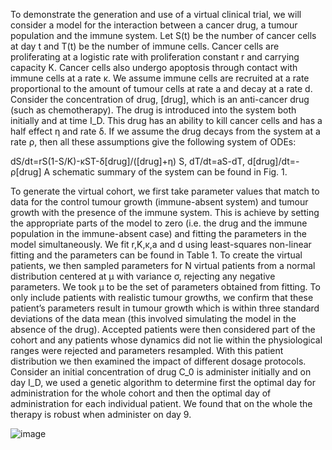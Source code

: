 To demonstrate the generation and use of a virtual clinical trial, we will consider a model for the interaction between a cancer drug, a tumour population and the immune system. Let S(t) be the number of cancer cells at day t and T(t) be the number of immune cells. Cancer cells are proliferating at a logistic rate with proliferation constant r and carrying capacity K. Cancer cells also undergo apoptosis through contact with immune cells at a rate κ. We assume immune cells are recruited at a rate proportional to the amount of tumour cells at rate a and decay at a rate d. Consider the concentration of drug, [drug], which is an anti-cancer drug (such as chemotherapy). The drug is introduced into the system both initially and at time I_D. This drug has an ability to kill cancer cells and has a half effect η and rate δ. If we assume the drug decays from the system at a rate ρ, then all these assumptions give the following system of ODEs:

dS/dt=rS(1-S/K)-κST-δ[drug]/([drug]+η) S, 
dT/dt=aS-dT, 
d[drug]/dt=-ρ[drug] 
A schematic summary of the system can be found in Fig. 1.  

To generate the virtual cohort, we first take parameter values that match to data for the control tumour growth (immune-absent system) and tumour growth with the presence of the immune system. This is achieve by setting the appropriate parts of the model to zero (i.e. the drug and the immune population in the immune-absent case) and fitting the parameters in the model simultaneously. We fit r,K,κ,a and d using least-squares non-linear fitting and the parameters can be found in Table 1. 
To create the virtual patients, we then sampled parameters for N virtual patients from a normal distribution centered at μ with variance σ, rejecting any negative parameters. We took μ to be the set of parameters obtained from fitting. To only include patients with realistic tumour growths, we confirm that these patient’s parameters result in tumour growth which is within three standard deviations of the data mean (this involved simulating the model in the absence of the drug). Accepted patients were then considered part of the cohort and any patients whose dynamics did not lie within the physiological ranges were rejected and parameters resampled. 
	With this patient distribution we then examined the impact of different dosage protocols. Consider an initial concentration of drug C_0 is administer initially and on day I_D, we used a genetic algorithm to determine first the optimal day for administration for the whole cohort and then the optimal day of administration for each individual patient. We found that on the whole the therapy is robust when administer on day 9.  
	
![image](https://user-images.githubusercontent.com/48768705/126488377-68c1ed7b-30bd-4a59-8f0e-b07c3b13f254.png)


